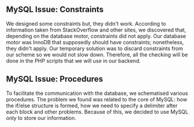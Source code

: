 
## MySQL Issue: Constraints

We designed some constraints but, they didn't work. According to information taken from StackOverflow and other
sites, we discovered that, depending on the database motor, constraints did not apply. Our database motor was InnoDB that 
supposedly should have constraints; nonetheless, they didn't apply.
Our temporary solution was to discard constraints from our scheme so we would not slow down. Therefore, all the checking
will be done in the PHP scripts that we will use in our backend.

## MySQL Issue: Procedures

To facilitate the communication with the database, we schematised various procedures. The problem we found was related to 
the core of MySQL: how the if/else structure is formed, how we need to specify a delimiter after each block and other problems.
Because of this, we decided to use MySQL only to store our information.



